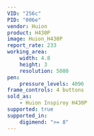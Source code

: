 ```yaml
---
VID: "256c"
PID: "006e"
vendor: Huion
product: H430P
image: Huion_H430P
report_rate: 233
working_area:
    width: 4.8
    height: 3
    resolution: 5080
pen:
    pressure_levels: 4096
frame_controls: 4 buttons
sold_as:
    - Huion Inspiroy H430P
supported: true
supported_in:
    digimend: ">= 8"
---
```

